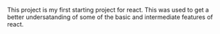 This project is my first starting project for react. This was used to get a better undersatanding of some of the basic and intermediate features of react. 

